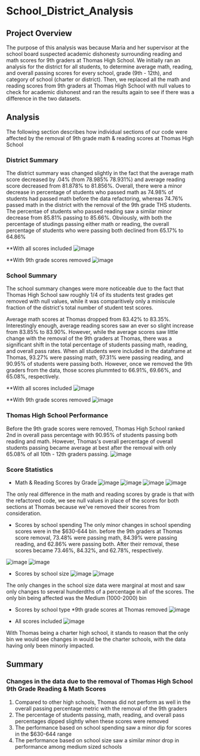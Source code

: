 # School_District_Analysis

## Project Overview
The purpose of this analysis was because Maria and her supervisor at the school board suspected academic dishonesty surrounding reading and math scores for 9th graders at Thomas High School. We initially ran an analysis for the district for all students, to determine average math, reading, and overall passing scores for every school, grade (9th - 12th), and category of school (charter or district). Then, we replaced all the math and reading scores from 9th graders at Thomas High School with null values to check for academic dishonest and ran the results again to see if there was a difference in the two datasets. 

## Analysis 
The following section describes how individual sections of our code were affected by the removal of 9th grade math & reading scores at Thomas High School

### District Summary 
The district summary was changed slightly in the fact that the average math score decreased by .04% (from 78.985% 78.931%) and average reading score decreased from 81.878% to 81.856%. Overall, there were a minor decrease in percentage of students who passed math as 74.98% of students had passed math before the data refactoring, whereas 74.76% passed math in the district with the removal of the 9th grade THS students. The percentae of students who passed reading saw a similar minor decrease from 85.81% passing to 85.66%. Obviously, with both the percentage of studings passing either math or reading, the overall percentage of students who were passing both declined from 65.17% to 64.86%

**With all scores included
![image](https://user-images.githubusercontent.com/92773195/141694662-9d6ef3c3-c7ac-41e2-847d-1d28e1f9024c.png)


**With 9th grade scores removed
![image](https://user-images.githubusercontent.com/92773195/141694641-5a07adae-0140-4ac6-805d-b399e08aaae2.png)

### School Summary
The school summary changes were more noticeable due to the fact that Thomas High School saw roughly 1/4 of its students test grades get removed with null values, while it was comparitively only a miniscule fraction of the district's total number of student test scores.

Average math scores at Thomas dropped from 83.42% to 83.35%. Interestingly enough, average reading scores saw an ever so slight increase from 83.85% to 83.90%. However, while the average scores saw little change with the removal of the 9th graders at Thomas, there was a significant shift in the total percentage of students passing math, reading, and overall pass rates. When all students were included in the dataframe at Thomas, 93.27% were passing math, 97.31% were passing reading, and 90.95% of students were passing both. However, once we removed the 9th graders from the data, those scores plummted to 66.91%, 69.66%, and 65.08%, respectively.

**With all scores included
![image](https://user-images.githubusercontent.com/92773195/141668095-52d6c93d-d17a-48a0-825f-e594fc2c5330.png)

**With 9th grade scores removed
![image](https://user-images.githubusercontent.com/92773195/141668111-10e4ddc7-441f-4409-af31-a5426fbabf2c.png)

### Thomas High School Performance
Before the 9th grade scores were removed, Thomas High School ranked 2nd in overall pass percentage with 90.95% of students passing both reading and math. However, Thomas's overall percentage of overall students passing became average at best after the removal with only 65.08% of all 10th - 12th graders passing. 
![image](https://user-images.githubusercontent.com/92773195/141695682-e90f212c-0bef-4b17-9f94-d5182d9041e6.png)

### Score Statistics
* Math & Reading Scores by Grade
![image](https://user-images.githubusercontent.com/92773195/141695150-8ac35c86-83f5-462a-8c90-603bcf310ded.png)
![image](https://user-images.githubusercontent.com/92773195/141695157-64bdd40d-3a62-4357-9a25-4da9fc61b07b.png)
![image](https://user-images.githubusercontent.com/92773195/141695187-c48d3a65-5859-4c1b-bb3d-68b39c3f93b7.png)
![image](https://user-images.githubusercontent.com/92773195/141695232-a9bd67f3-bb3b-4383-ad36-9ccabc1a3c67.png)

The only real difference in the math and reading scores by grade is that with the refactored code, we see null values in place of the scores for both sections at Thomas because we've removed their scores from consideration. 

* Scores by school spending
The only minor changes in school spending scores were in the $630-644 bin. before the 9th graders at Thomas score removal, 73.48% were passing math, 84.39% were passing reading, and 62.86% were passing both. After their removal, these scores became 73.46%, 84.32%, and 62.78%, respectively. 

![image](https://user-images.githubusercontent.com/92773195/141695659-9f7588a4-8edf-412c-b378-755a7d805406.png)
![image](https://user-images.githubusercontent.com/92773195/141695665-3a56245e-52f3-4fb9-8a04-117801685fd9.png)


* Scores by school size
![image](https://user-images.githubusercontent.com/92773195/141695735-df45899c-dceb-4ca9-aaa7-19066f405bad.png)
![image](https://user-images.githubusercontent.com/92773195/141695745-039b284d-e00b-4f07-8360-44c6428e6f87.png)

The only changes in the school size data were marginal at most and saw only changes to several hunderdths of a percentage in all of the scores. The only bin being affected was the Medium (1000-2000) bin
* Scores by school type
*9th grade scores at Thomas removed
![image](https://user-images.githubusercontent.com/92773195/141695780-626249e4-13fa-443c-8093-03e36ba0e4fb.png)

* All scores included
![image](https://user-images.githubusercontent.com/92773195/141695804-d779e98f-d213-4df4-840b-62dcc0500a81.png)

With Thomas being a charter high school, it stands to reason that the only bin we would see changes in would be the charter schools, with the data having only been minorly impacted. 


## Summary
### Changes in the data due to the removal of Thomas High School 9th Grade Reading & Math Scores
1) Compared to other high schools, Thomas did not perform as well in the overall passing percentage metric with the removal of the 9th graders
2) The percentage of students passing, math, reading, and overall pass percentages dipped slightly when these scores were removed
3) The performance based on school spending saw a minor dip for scores in the $630-644 range  
4) The performance based on school size saw a similar minor drop in performance among medium sized schools 
